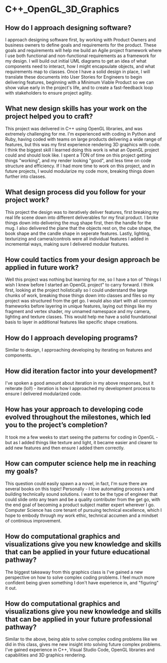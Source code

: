 # C++_OpenGL_3D_Graphics
## How do I approach designing software?
I approach designing software first, by working with Product Owners and business owners to define goals and requirements for the product. These goals and requirements will help me build an Agile project framework where I use both functional and non-functional requirements as a framework for my design. I will build out initial UML diagrams to get an idea of what components need to interact, how I might encapsulate objects, and what requirements map to classes. Once I have a solid design in place, I will translate these documents into User Stories for Engineers to begin delivering features, beginning with a Minimum Viable Product so we can show value early in the project's life, and to create a fast-feedback loop with stakeholders to ensure project agility. 

## What new design skills has your work on the project helped you to craft?
This project was delivered in C++ using OpenGL libraries, and was extremely challenging for me. I'm experienced with coding in Python and Ruby, having coded with teams on large products delivering a wide range of features, but this was my first experience rendering 3D graphics with code. I think the biggest skill I learned doing this work is what an OpenGL project could and should look like. I spent a TON of time on this project getting things "working", and my render looking "good", and less time on code structure and efficiency. If I had more time to work on this project, and in future projects, I would modularize my code more, breaking things down further into classes. 

## What design process did you follow for your project work?
This project the design was to iteratively deliver features, first breaking my real life scene down into different deliverables for my final product. I broke things down into delivering the mug shape first, then the handle for the mug. I also delivered the plane that the objects rest on, the cube shape, the book shape and the candle shape in seperate features.  Lastly, lighting, texturizing and camera/controls were all individual features I added in incremental ways, making sure I delivered modular features.

## How could tactics from your design approach be applied in future work?
Well this project was nothing but learning for me, so I have a ton of "things I wish I knew before I started an OpenGL project" to carry forward. I think first, looking at the project holistically so I could understand the large chunks of work, breaking those things down into classes and files so my project was structured from the get go. I would also start with all common frameworks before layering in unique features, laying out things like my fragment and vertex shader, my unnamed namespace and my camera, lighting and texture classes. This would help me have a solid foundational basis to layer in additional features like specific shape creations. 

## How do I approach developing programs?
Similar to design, I approaching developing by iterating on features and components. 

## How did iteration factor into your development?
I've spoken a good amount about iteration in my above responses, but it reiterate (lol!) - iteration is how I approached my development process to ensure I delivered modularized code. 

## How has your approach to developing code evolved throughout the milestones, which led you to the project’s completion?
It took me a few weeks to start seeing the patterns for coding in OpenGL - but as I added things like texture and light, it became easier and clearer to add new features and then ensure I added them correctly. 

## How can computer science help me in reaching my goals?
This question could easily spawn a a novel, in fact, I'm sure there are several books on this topic! Personally - I love automating process's and building technically sound solutions. I want to be the type of engineer that could slide onto any team and be a quality contributer from the get go, with the end goal of becoming a product subject matter expert wherever I go. Computer Science has core tenant of pursuing technical excellence, which I hope to embody through my work ethic, technical accumen and a mindset of continious improvement. 

## How do computational graphics and visualizations give you new knowledge and skills that can be applied in your future educational pathway?
The biggest takeaway from this graphics class is I've gained a new perspective on how to solve complex coding problems. I feel much more confident being given something I don't have experience in, and "figuring" it out. 

## How do computational graphics and visualizations give you new knowledge and skills that can be applied in your future professional pathway?
Similar to the above, being able to solve complex coding problems like we did in this class, gives me new insight into solving future complex problems. I've gained experience in C++, Visual Studio Code, OpenGL libraries and capabilities and 3D graphics rendering. 
